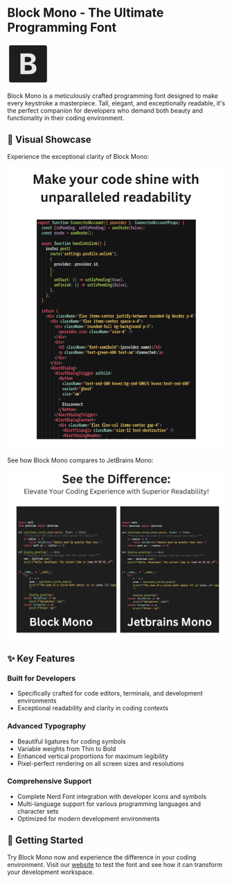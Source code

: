 # Block Mono - The Ultimate Programming Font

![Block Mono Font](public/favicon-96x96.png)

Block Mono is a meticulously crafted programming font designed to make every keystroke a masterpiece. Tall, elegant, and exceptionally readable, it's the perfect companion for developers who demand both beauty and functionality in their coding environment.

## 🎯 Visual Showcase

Experience the exceptional clarity of Block Mono:

![Block Mono Clarity](public/BlockMonoPic.png)

See how Block Mono compares to JetBrains Mono:

![Block Mono vs JetBrains Mono Comparison](public/BlockMonoCompare.png)

## ✨ Key Features

### Built for Developers
- Specifically crafted for code editors, terminals, and development environments
- Exceptional readability and clarity in coding contexts

### Advanced Typography
- Beautiful ligatures for coding symbols
- Variable weights from Thin to Bold
- Enhanced vertical proportions for maximum legibility
- Pixel-perfect rendering on all screen sizes and resolutions

### Comprehensive Support
- Complete Nerd Font integration with developer icons and symbols
- Multi-language support for various programming languages and character sets
- Optimized for modern development environments

## 🚀 Getting Started

Try Block Mono now and experience the difference in your coding environment. Visit our [website](https://blockmonofont.com) to test the font and see how it can transform your development workspace.